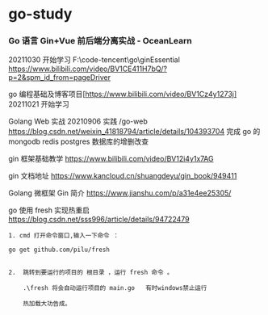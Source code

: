 # go-study

### Go 语言 Gin+Vue 前后端分离实战 - OceanLearn

20211030 开始学习
F:\code-tencent\go\ginEssential
https://www.bilibili.com/video/BV1CE411H7bQ/?p=2&spm_id_from=pageDriver

go 编程基础及博客项目[https://www.bilibili.com/video/BV1Cz4y1273j]
20211021 开始学习

Golang Web 实战
20210906 实践
/go-web
https://blog.csdn.net/weixin_41818794/article/details/104393704
完成 go 的 mongodb redis postgres 数据库的增删改查

gin 框架基础教学
https://www.bilibili.com/video/BV12i4y1x7AG

gin 文档地址
https://www.kancloud.cn/shuangdeyu/gin_book/949411

Golang 微框架 Gin 简介
https://www.jianshu.com/p/a31e4ee25305/

go 使用 fresh 实现热重启
https://blog.csdn.net/sss996/article/details/94722479

```
1. cmd 打开命令窗口,输入一下命令 ：

go get github.com/pilu/fresh


2.  跳转到要运行的项目的 根目录 ，运行 fresh 命令 。

    .\fresh 将会自动运行项目的 main.go   有时windows禁止运行

    热加载大功告成。
```
